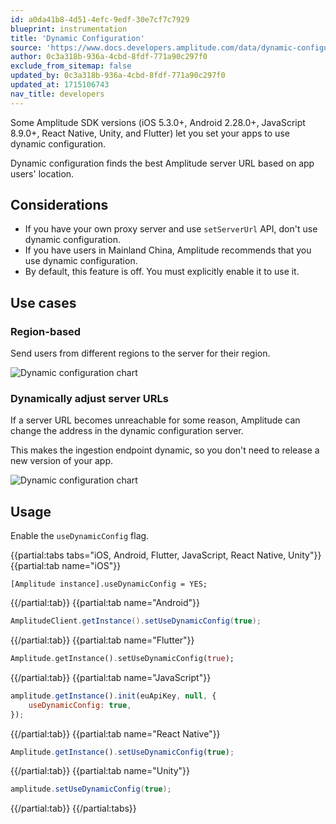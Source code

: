 ```yaml
---
id: a0da41b8-4d51-4efc-9edf-30e7cf7c7929
blueprint: instrumentation
title: 'Dynamic Configuration'
source: 'https://www.docs.developers.amplitude.com/data/dynamic-configuration/'
author: 0c3a318b-936a-4cbd-8fdf-771a90c297f0
exclude_from_sitemap: false
updated_by: 0c3a318b-936a-4cbd-8fdf-771a90c297f0
updated_at: 1715106743
nav_title: developers
---
```

Some Amplitude SDK versions (iOS 5.3.0+, Android 2.28.0+, JavaScript 8.9.0+, React Native, Unity, and Flutter) let you set your apps to use dynamic configuration.

 Dynamic configuration finds the best Amplitude server URL based on app users' location.

## Considerations

- If you have your own proxy server and use `setServerUrl` API, don't use dynamic configuration.
- If you have users in Mainland China, Amplitude recommends that you use dynamic configuration.
- By default, this feature is off. You must explicitly enable it to use it.

## Use cases

### Region-based

Send users from different regions to the server for their region.

![Dynamic configuration chart](/docs/output/img/dynamic-config-1.png)

### Dynamically adjust server URLs

If a server URL becomes unreachable for some reason, Amplitude can change the address in the dynamic configuration server.

This makes the ingestion endpoint dynamic, so you don't need to release a new version of your app.

![Dynamic configuration chart](/docs/output/img/dynamic-config-2-1715106682.png)

## Usage

Enable the `useDynamicConfig` flag.

{{partial:tabs tabs="iOS, Android, Flutter, JavaScript, React Native, Unity"}}
{{partial:tab name="iOS"}}
```objc
[Amplitude instance].useDynamicConfig = YES;
```
{{/partial:tab}}
{{partial:tab name="Android"}}
```java
AmplitudeClient.getInstance().setUseDynamicConfig(true);
```
{{/partial:tab}}
{{partial:tab name="Flutter"}}
```dart
Amplitude.getInstance().setUseDynamicConfig(true);
```
{{/partial:tab}}
{{partial:tab name="JavaScript"}}
```js
amplitude.getInstance().init(euApiKey, null, {
    useDynamicConfig: true,
});
```
{{/partial:tab}}
{{partial:tab name="React Native"}}
```ts
Amplitude.getInstance().setUseDynamicConfig(true);
```
{{/partial:tab}}
{{partial:tab name="Unity"}}
```c#
amplitude.setUseDynamicConfig(true);
```
{{/partial:tab}}
{{/partial:tabs}}